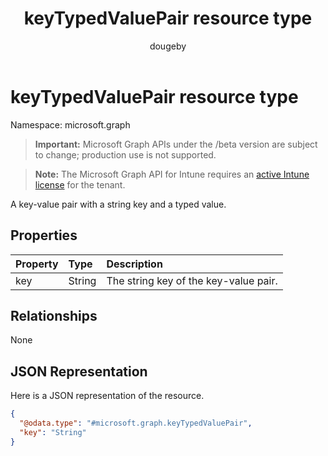 ﻿---
title: "keyTypedValuePair resource type"
description: "A key-value pair with a string key and a typed value."
author: "dougeby"
localization_priority: Normal
ms.prod: "intune"
doc_type: resourcePageType
---

# keyTypedValuePair resource type

Namespace: microsoft.graph

> **Important:** Microsoft Graph APIs under the /beta version are subject to change; production use is not supported.

> **Note:** The Microsoft Graph API for Intune requires an [active Intune license](https://go.microsoft.com/fwlink/?linkid=839381) for the tenant.

A key-value pair with a string key and a typed value.

## Properties

| Property | Type   | Description                           |
| :------- | :----- | :------------------------------------ |
| key      | String | The string key of the key-value pair. |

## Relationships

None

## JSON Representation

Here is a JSON representation of the resource.

<!-- {
  "blockType": "resource",
  "@odata.type": "microsoft.graph.keyTypedValuePair"
}
-->

```json
{
  "@odata.type": "#microsoft.graph.keyTypedValuePair",
  "key": "String"
}
```
